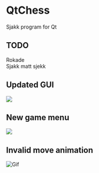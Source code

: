 # QtChess
Sjakk program for Qt
## TODO
Rokade<br>
Sjakk matt sjekk<br>
## Updated GUI
![](https://tarves.no/gif/chessCheck.PNG)
## New game menu
![](https://tarves.no/gif/newGame.png)
## Invalid move animation
![Gif](https://tarves.no/gif/chess.gif)
